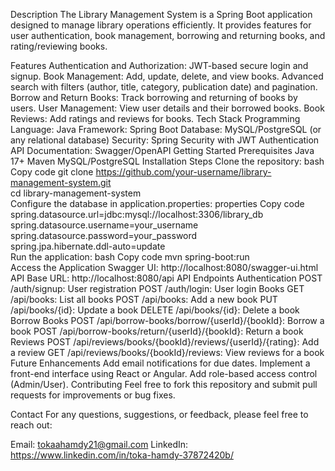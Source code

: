 Description
The Library Management System is a Spring Boot application designed to manage library operations efficiently. It provides features for user authentication, book management, borrowing and returning books, and rating/reviewing books.

Features
Authentication and Authorization:
JWT-based secure login and signup.
Book Management:
Add, update, delete, and view books.
Advanced search with filters (author, title, category, publication date) and pagination.
Borrow and Return Books:
Track borrowing and returning of books by users.
User Management:
View user details and their borrowed books.
Book Reviews:
Add ratings and reviews for books.
Tech Stack
Programming Language: Java
Framework: Spring Boot
Database: MySQL/PostgreSQL (or any relational database)
Security: Spring Security with JWT Authentication
API Documentation: Swagger/OpenAPI
Getting Started
Prerequisites
Java 17+
Maven
MySQL/PostgreSQL
Installation Steps
Clone the repository:
bash
Copy code
git clone https://github.com/your-username/library-management-system.git  
cd library-management-system  
Configure the database in application.properties:
properties
Copy code
spring.datasource.url=jdbc:mysql://localhost:3306/library_db  
spring.datasource.username=your_username  
spring.datasource.password=your_password  
spring.jpa.hibernate.ddl-auto=update  
Run the application:
bash
Copy code
mvn spring-boot:run  
Access the Application
Swagger UI: http://localhost:8080/swagger-ui.html
API Base URL: http://localhost:8080/api
API Endpoints
Authentication
POST /auth/signup: User registration
POST /auth/login: User login
Books
GET /api/books: List all books
POST /api/books: Add a new book
PUT /api/books/{id}: Update a book
DELETE /api/books/{id}: Delete a book
Borrow Books
POST /api/borrow-books/borrow/{userId}/{bookId}: Borrow a book
POST /api/borrow-books/return/{userId}/{bookId}: Return a book
Reviews
POST /api/reviews/books/{bookId}/reviews/{userId}/{rating}: Add a review
GET /api/reviews/books/{bookId}/reviews: View reviews for a book
Future Enhancements
Add email notifications for due dates.
Implement a front-end interface using React or Angular.
Add role-based access control (Admin/User).
Contributing
Feel free to fork this repository and submit pull requests for improvements or bug fixes.

Contact
For any questions, suggestions, or feedback, please feel free to reach out:

Email: tokaahamdy21@gmail.com
LinkedIn: https://www.linkedin.com/in/toka-hamdy-37872420b/
